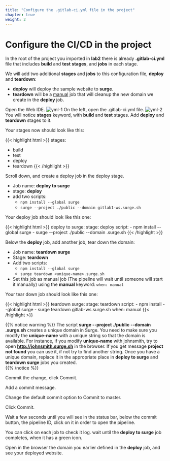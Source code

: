 ```yaml
---
title: "Configure the .gitlab-ci.yml file in the project"
chapter: true
weight: 2
---
```



# Configure the CI/CD in the project

In the root of the project you imported in **lab2** there is already **.gitlab-ci.yml** file that includes **build** and **test** **stages**, and **jobs** in each stage.

We will add two additional **stages** and **jobs** to this configuration file,  **deploy** and **teardown**:

  - **deploy**  will deploy the sample website to **surge**.
  - **teardown** will be a [manual](https://docs.gitlab.com/ee/ci/yaml/#whenmanual) job that will cleanup the new domain we create in the **deploy** job.

Open the Web IDE.
![yml-1](/images/yml-1.png)
On the left, open the .gitlab-ci.yml file.
![yml-2](/images/yml-2.png)
You will notice **stages** keyword, with **build** and **test** stages.
Add **deploy** and **teardown** stages to it.

Your stages now should look like this:

{{< highlight html >}}
stages:
  - build
  - test
  - deploy
  - teardown
{{< /highlight >}}

Scroll down, and create a deploy job in the deploy stage.

  - Job name: **deploy to surge**
  - stage: **deploy**
  - add two scripts:
    - `npm install --global surge`
    - `surge --project ./public --domain gitlab1-ws.surge.sh`

Your deploy job should look like this one:

{{< highlight html >}}
deploy to surge:
  stage: deploy
  script:
    - npm install --global surge
    - surge --project ./public --domain <unique-name>.surge.sh
{{< /highlight >}}

 Below the **deploy** job, add another job, tear down the domain:

  - Job name: **teardown surge**
  - Stage: **teardown**
  - Add two scripts:
    - `npm install --global surge`
    - `surge teardown <unique-name>.surge.sh`
  - Set this job as manual job (The pipeline will wait until someone will start it manually) using the **manual** keyword: `when: manual`

Your tear down job should look like this one:

{{< highlight html >}}
teardown surge:
  stage: teardown
  script:
    - npm install --global surge
    - surge teardown gitlab-ws.surge.sh
  when: manual
{{< /highlight >}}

{{% notice warning %}}
The script **surge --project ./public --domain <unique-name>.surge.sh** creates a unique domain in Surge. You need to make sure you modify the **unique-name** with a unique string so that the domain is available. For instance, if you modify **unique-name** with johnsmith, try to open **http://johnsmith.surge.sh** in the browser. If you get message **project not found** you can use it, if not try to find another string.
Once you have a unique domain, replace it in the appropriate place in **deploy to surge** and **teardown surge** jobs you created.  
{{% /notice  %}}

Commit the change, click Commit.

Add a commit message.

Change the default commit option to Commit to master.

Click Commit.

Wait a few seconds until you will see in the status bar, below the commit button, the pipeline ID, click on it in order to open the pipeline.

You can click on each job to check it log. wait until the **deploy to surge** job completes, when it has a green icon.

Open in the browser the domain you earlier defined in the **deploy** job, and see your deployed website.
